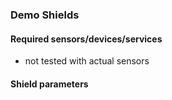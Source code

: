 ### Demo Shields

#### Required sensors/devices/services
- not tested with actual sensors

#### Shield parameters
